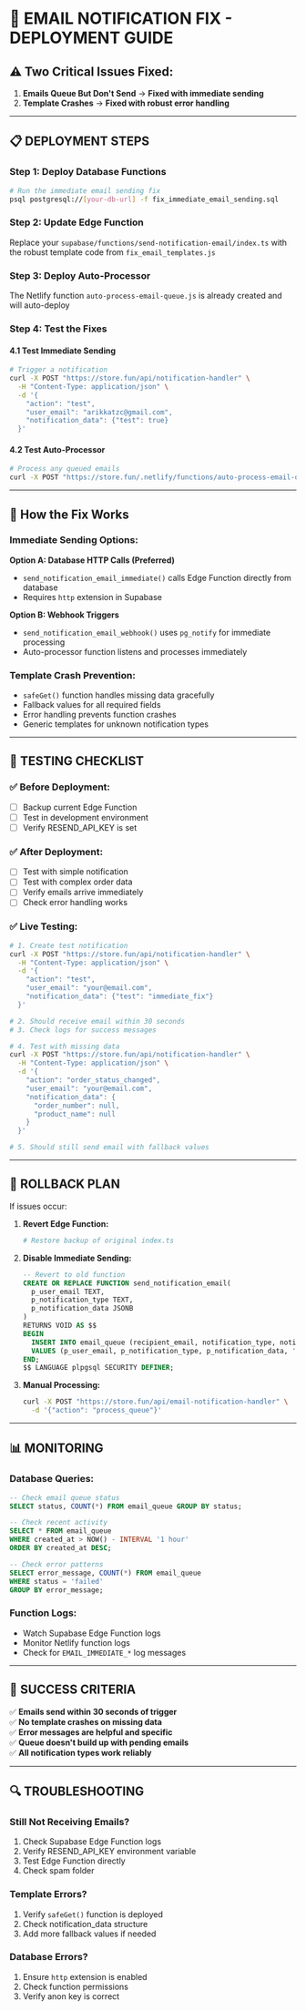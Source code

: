 # 🚀 EMAIL NOTIFICATION FIX - DEPLOYMENT GUIDE

## ⚠️ **Two Critical Issues Fixed:**

1. **Emails Queue But Don't Send** → **Fixed with immediate sending**
2. **Template Crashes** → **Fixed with robust error handling**

---

## 📋 **DEPLOYMENT STEPS**

### **Step 1: Deploy Database Functions**
```bash
# Run the immediate email sending fix
psql postgresql://[your-db-url] -f fix_immediate_email_sending.sql
```

### **Step 2: Update Edge Function**
Replace your `supabase/functions/send-notification-email/index.ts` with the robust template code from `fix_email_templates.js`

### **Step 3: Deploy Auto-Processor**
The Netlify function `auto-process-email-queue.js` is already created and will auto-deploy

### **Step 4: Test the Fixes**

#### **4.1 Test Immediate Sending**
```bash
# Trigger a notification
curl -X POST "https://store.fun/api/notification-handler" \
  -H "Content-Type: application/json" \
  -d '{
    "action": "test",
    "user_email": "arikkatzc@gmail.com",
    "notification_data": {"test": true}
  }'
```

#### **4.2 Test Auto-Processor**
```bash
# Process any queued emails
curl -X POST "https://store.fun/.netlify/functions/auto-process-email-queue"
```

---

## 🎯 **How the Fix Works**

### **Immediate Sending Options:**

**Option A: Database HTTP Calls (Preferred)**
- `send_notification_email_immediate()` calls Edge Function directly from database
- Requires `http` extension in Supabase

**Option B: Webhook Triggers**  
- `send_notification_email_webhook()` uses `pg_notify` for immediate processing
- Auto-processor function listens and processes immediately

### **Template Crash Prevention:**
- `safeGet()` function handles missing data gracefully
- Fallback values for all required fields
- Error handling prevents function crashes
- Generic templates for unknown notification types

---

## 🧪 **TESTING CHECKLIST**

### ✅ **Before Deployment:**
- [ ] Backup current Edge Function
- [ ] Test in development environment
- [ ] Verify RESEND_API_KEY is set

### ✅ **After Deployment:**
- [ ] Test with simple notification
- [ ] Test with complex order data
- [ ] Verify emails arrive immediately
- [ ] Check error handling works

### ✅ **Live Testing:**
```bash
# 1. Create test notification
curl -X POST "https://store.fun/api/notification-handler" \
  -H "Content-Type: application/json" \
  -d '{
    "action": "test",
    "user_email": "your@email.com",
    "notification_data": {"test": "immediate_fix"}
  }'

# 2. Should receive email within 30 seconds
# 3. Check logs for success messages

# 4. Test with missing data
curl -X POST "https://store.fun/api/notification-handler" \
  -H "Content-Type: application/json" \
  -d '{
    "action": "order_status_changed",
    "user_email": "your@email.com", 
    "notification_data": {
      "order_number": null,
      "product_name": null
    }
  }'

# 5. Should still send email with fallback values
```

---

## 🔧 **ROLLBACK PLAN**

If issues occur:

1. **Revert Edge Function:**
   ```bash
   # Restore backup of original index.ts
   ```

2. **Disable Immediate Sending:**
   ```sql
   -- Revert to old function
   CREATE OR REPLACE FUNCTION send_notification_email(
     p_user_email TEXT,
     p_notification_type TEXT, 
     p_notification_data JSONB
   )
   RETURNS VOID AS $$
   BEGIN
     INSERT INTO email_queue (recipient_email, notification_type, notification_data, status)
     VALUES (p_user_email, p_notification_type, p_notification_data, 'pending');
   END;
   $$ LANGUAGE plpgsql SECURITY DEFINER;
   ```

3. **Manual Processing:**
   ```bash
   curl -X POST "https://store.fun/api/email-notification-handler" \
     -d '{"action": "process_queue"}'
   ```

---

## 📊 **MONITORING**

### **Database Queries:**
```sql
-- Check email queue status
SELECT status, COUNT(*) FROM email_queue GROUP BY status;

-- Check recent activity
SELECT * FROM email_queue 
WHERE created_at > NOW() - INTERVAL '1 hour'
ORDER BY created_at DESC;

-- Check error patterns
SELECT error_message, COUNT(*) FROM email_queue 
WHERE status = 'failed' 
GROUP BY error_message;
```

### **Function Logs:**
- Watch Supabase Edge Function logs
- Monitor Netlify function logs
- Check for `EMAIL_IMMEDIATE_*` log messages

---

## 🎉 **SUCCESS CRITERIA**

✅ **Emails send within 30 seconds of trigger**  
✅ **No template crashes on missing data**  
✅ **Error messages are helpful and specific**  
✅ **Queue doesn't build up with pending emails**  
✅ **All notification types work reliably**

---

## 🔍 **TROUBLESHOOTING**

### **Still Not Receiving Emails?**
1. Check Supabase Edge Function logs
2. Verify RESEND_API_KEY environment variable
3. Test Edge Function directly
4. Check spam folder

### **Template Errors?**
1. Verify `safeGet()` function is deployed
2. Check notification_data structure
3. Add more fallback values if needed

### **Database Errors?**
1. Ensure `http` extension is enabled
2. Check function permissions
3. Verify anon key is correct 